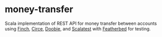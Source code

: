 # money-transfer

Scala implementation of REST API for money transfer between accounts using [Finch](finch), [Circe](circe), [Doobie](doobie), and [Scalatest](scalatest) with [Featherbed](featherbed) for testing.

[finch]: https://github.com/finagle/finch
[circe]: https://github.com/circe/circe
[doobie]: https://github.com/tpolecat/doobie
[scalatest]: https://github.com/scalatest/scalatest
[featherbed]: https://github.com/finagle/featherbed

